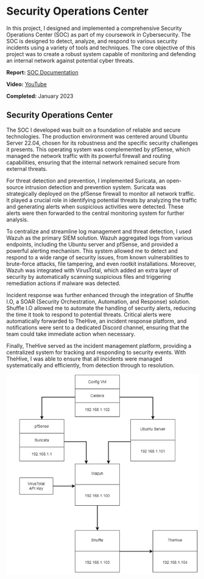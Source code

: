 # Security Operations Center

In this project, I designed and implemented a comprehensive Security Operations Center (SOC) as part of my coursework in Cybersecurity. The SOC is designed to detect, analyze, and respond to various security incidents using a variety of tools and techniques. The core objective of this project was to create a robust system capable of monitoring and defending an internal network against potential cyber threats.

**Report:** [SOC Documentation](soc_documentatie.pdf)

**Video:** [YouTube](https://youtu.be/N6xHx_H27Vk)

**Completed:** January 2023

## Security Operations Center

The SOC I developed was built on a foundation of reliable and secure technologies. The production environment was centered around Ubuntu Server 22.04, chosen for its robustness and the specific security challenges it presents. This operating system was complemented by pfSense, which managed the network traffic with its powerful firewall and routing capabilities, ensuring that the internal network remained secure from external threats.

For threat detection and prevention, I implemented Suricata, an open-source intrusion detection and prevention system. Suricata was strategically deployed on the pfSense firewall to monitor all network traffic. It played a crucial role in identifying potential threats by analyzing the traffic and generating alerts when suspicious activities were detected. These alerts were then forwarded to the central monitoring system for further analysis.

To centralize and streamline log management and threat detection, I used Wazuh as the primary SIEM solution. Wazuh aggregated logs from various endpoints, including the Ubuntu server and pfSense, and provided a powerful alerting mechanism. This system allowed me to detect and respond to a wide range of security issues, from known vulnerabilities to brute-force attacks, file tampering, and even rootkit installations. Moreover, Wazuh was integrated with VirusTotal, which added an extra layer of security by automatically scanning suspicious files and triggering remediation actions if malware was detected.

Incident response was further enhanced through the integration of Shuffle I.O, a SOAR (Security Orchestration, Automation, and Response) solution. Shuffle I.O allowed me to automate the handling of security alerts, reducing the time it took to respond to potential threats. Critical alerts were automatically forwarded to TheHive, an incident response platform, and notifications were sent to a dedicated Discord channel, ensuring that the team could take immediate action when necessary.

Finally, TheHive served as the incident management platform, providing a centralized system for tracking and responding to security events. With TheHive, I was able to ensure that all incidents were managed systematically and efficiently, from detection through to resolution.

![SOC Scheme](img/SOC-3.png)
